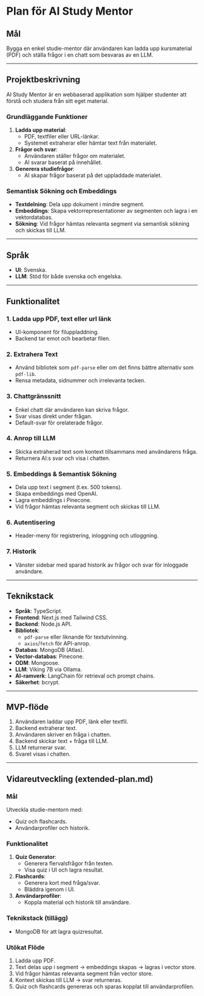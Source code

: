# Plan för AI Study Mentor

## Mål

Bygga en enkel studie-mentor där användaren kan ladda upp kursmaterial (PDF) och ställa frågor i en chatt som besvaras av en LLM.

---

## Projektbeskrivning

AI Study Mentor är en webbaserad applikation som hjälper studenter att förstå och studera från sitt eget material.

### Grundläggande Funktioner

1. **Ladda upp material**:
   - PDF, textfiler eller URL-länkar.
   - Systemet extraherar eller hämtar text från materialet.
2. **Frågor och svar**:
   - Användaren ställer frågor om materialet.
   - AI svarar baserat på innehållet.
3. **Generera studiefrågor**:
   - AI skapar frågor baserat på det uppladdade materialet.

### Semantisk Sökning och Embeddings

- **Textdelning**: Dela upp dokument i mindre segment.
- **Embeddings**: Skapa vektorrepresentationer av segmenten och lagra i en vektordatabas.
- **Sökning**: Vid frågor hämtas relevanta segment via semantisk sökning och skickas till LLM.

---

## Språk

- **UI**: Svenska.
- **LLM**: Stöd för både svenska och engelska.

---

## Funktionalitet

### 1. Ladda upp PDF, text eller url länk

- UI-komponent för filuppladdning.
- Backend tar emot och bearbetar filen.

### 2. Extrahera Text

- Använd bibliotek som `pdf-parse` eller om det finns bättre alternativ som `pdf-lib`.
- Rensa metadata, sidnummer och irrelevanta tecken.

### 3. Chattgränssnitt

- Enkel chatt där användaren kan skriva frågor.
- Svar visas direkt under frågan.
- Default-svar för orelaterade frågor.

### 4. Anrop till LLM

- Skicka extraherad text som kontext tillsammans med användarens fråga.
- Returnera AI:s svar och visa i chatten.

### 5. Embeddings & Semantisk Sökning

- Dela upp text i segment (t.ex. 500 tokens).
- Skapa embeddings med OpenAI.
- Lagra embeddings i Pinecone.
- Vid frågor hämtas relevanta segment och skickas till LLM.

### 6. Autentisering

- Header-meny för registrering, inloggning och utloggning.

### 7. Historik

- Vänster sidebar med sparad historik av frågor och svar för inloggade användare.

---

## Teknikstack

- **Språk**: TypeScript.
- **Frontend**: Next.js med Tailwind CSS.
- **Backend**: Node.js API.
- **Bibliotek**:
  - `pdf-parse` eller liknande för textutvinning.
  - `axios`/`fetch` för API-anrop.
- **Databas**: MongoDB (Atlas).
- **Vector-databas**: Pinecone.
- **ODM**: Mongoose.
- **LLM**: Viking 7B via Ollama.
- **AI-ramverk**: LangChain för retrieval och prompt chains.
- **Säkerhet**: bcrypt.

---

## MVP-flöde

1. Användaren laddar upp PDF, länk eller textfil.
2. Backend extraherar text.
3. Användaren skriver en fråga i chatten.
4. Backend skickar text + fråga till LLM.
5. LLM returnerar svar.
6. Svaret visas i chatten.

---

## Vidareutveckling (extended-plan.md)

### Mål

Utveckla studie-mentorn med:

- Quiz och flashcards.
- Användarprofiler och historik.

### Funktionalitet

1. **Quiz Generator**:
   - Generera flervalsfrågor från texten.
   - Visa quiz i UI och lagra resultat.
2. **Flashcards**:
   - Generera kort med fråga/svar.
   - Bläddra igenom i UI.
3. **Användarprofiler**:
   - Koppla material och historik till användare.

### Teknikstack (tillägg)

- MongoDB för att lagra quizresultat.

### Utökat Flöde

1. Ladda upp PDF.
2. Text delas upp i segment → embeddings skapas → lagras i vector store.
3. Vid frågor hämtas relevanta segment från vector store.
4. Kontext skickas till LLM → svar returneras.
5. Quiz och flashcards genereras och sparas kopplat till användarprofilen.
